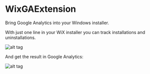 # WixGAExtension
Bring Google Analytics into your Windows installer.

With just one line in your WiX installer you can track installations and uninstallations.

![alt tag](https://raw.githubusercontent.com/frederiksen/WixGAExtension/master/documentation/screenshot.PNG)

And get the result in Google Analytics:

![alt tag](https://raw.githubusercontent.com/frederiksen/WixGAExtension/master/documentation/GA-screenshot.PNG)

